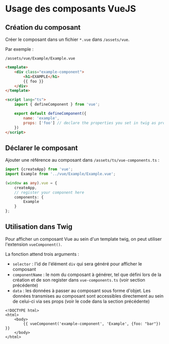 # Usage des composants VueJS

## Création du composant

Créer le composant dans un fichier `*.vue` dans `/assets/vue`.

Par exemple : 

`/assets/vue/Example/Example.vue`
```html
<template>
    <div class="example-component">
        <h1>EXAMPLE</h1>
        {{ foo }}
    </div>
</template>

<script lang="ts">
    import { defineComponent } from 'vue';

    export default defineComponent({
        name: 'example',
        props: ['foo'] // declare the properties you set in twig as props
    })
</script>
```

## Déclarer le composant

Ajouter une référence au composant dans `/assets/ts/vue-components.ts` :

```ts
import {createApp} from 'vue';
import Example from '../vue/Example/Example.vue';

(window as any).vue = {
    createApp,
    // register your component here
    components: {
        Example
    }
};
```

## Utilisation dans Twig

Pour afficher un composant Vue au sein d'un template twig, on peut utiliser l'extension `vueComponent()`.

La fonction attend trois arguments : 
- `selector` : l'id de l'élément `div` qui sera généré pour afficher le composant
- `componentName` : le nom du composant à générer, tel que défini lors de la création et de son register dans `vue-components.ts` (voir section précédente)
- `data` : les données à passer au composant sous forme d'objet. Les données transmises au composant sont accessibles directement au sein de celui-ci via ses props (voir le code dans la section précédente)

```twig
<!DOCTYPE html>
<html>
    <body>
        {{ vueComponent('example-component', 'Example', {foo: "bar"}) }}
    </body>
</html>
```



